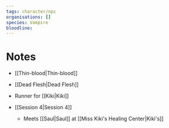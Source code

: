 ```yaml
---
tags: character/npc
organisations: []
species: Vampire
bloodline: 
---
```


# Notes
- [[Thin-blood|Thin-blood]]
- [[Dead Flesh|Dead Flesh]]
- Runner for [[Kiki|Kiki]]

- [[Session 4|Session 4]]
	- Meets [[Saul|Saul]] at [[Miss Kiki's Healing Center|Kiki's]]

